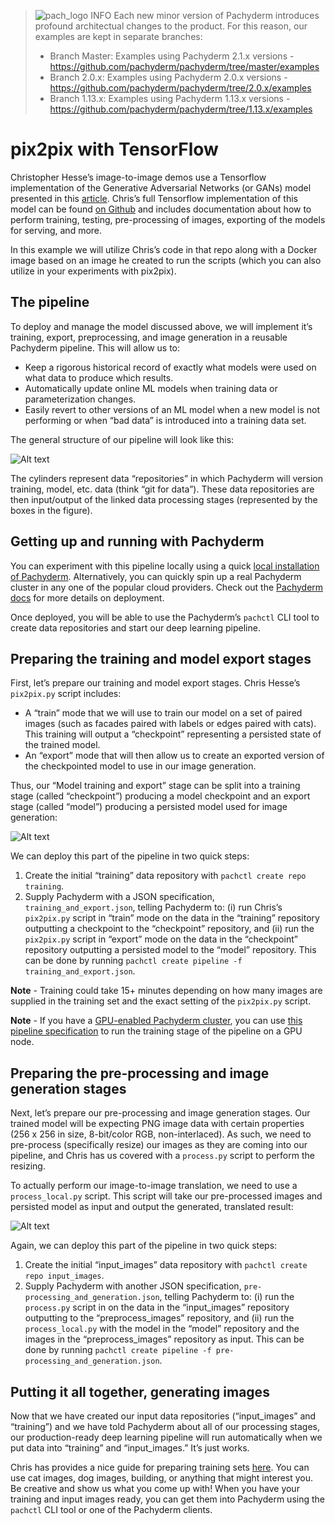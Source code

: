 >![pach_logo](../img/pach_logo.svg) INFO Each new minor version of Pachyderm introduces profound architectual changes to the product. For this reason, our examples are kept in separate branches:
> - Branch Master: Examples using Pachyderm 2.1.x versions - https://github.com/pachyderm/pachyderm/tree/master/examples
> - Branch 2.0.x: Examples using Pachyderm 2.0.x versions - https://github.com/pachyderm/pachyderm/tree/2.0.x/examples
> - Branch 1.13.x: Examples using Pachyderm 1.13.x versions - https://github.com/pachyderm/pachyderm/tree/1.13.x/examples
# pix2pix with TensorFlow

Christopher Hesse’s image-to-image demos use a Tensorflow implementation of the Generative Adversarial Networks (or GANs) model presented in this [article](https://arxiv.org/pdf/1611.07004v1.pdf).  Chris’s full Tensorflow implementation of this model can be found [on Github](https://github.com/affinelayer/pix2pix-tensorflow) and includes documentation about how to perform training, testing, pre-processing of images, exporting of the models for serving, and more.  

In this example we will utilize Chris’s code in that repo along with a Docker image based on an image he created to run the scripts (which you can also utilize in your experiments with pix2pix).

## The pipeline

To deploy and manage the model discussed above, we will implement it’s training, export, preprocessing, and image generation in a reusable Pachyderm pipeline.  This will allow us to:

- Keep a rigorous historical record of exactly what models were used on what data to produce which results.
- Automatically update online ML models when training data or parameterization changes.
- Easily revert to other versions of an ML model when a new model is not performing or when “bad data” is introduced into a training data set.

The general structure of our pipeline will look like this:

![Alt text](1.jpg)

The cylinders represent data “repositories” in which Pachyderm will version training, model, etc. data (think “git for data”).  These data repositories are then input/output of the linked data processing stages (represented by the boxes in the figure).  

## Getting up and running with Pachyderm

You can experiment with this pipeline locally using a quick [local installation of Pachyderm](https://docs.pachyderm.com/latest/getting_started/local_installation/).  Alternatively, you can quickly spin up a real Pachyderm cluster in any one of the popular cloud providers.  Check out the [Pachyderm docs](https://docs.pachyderm.com/latest/deploy-manage/deploy/) for more details on deployment.

Once deployed, you will be able to use the Pachyderm’s `pachctl` CLI tool to create data repositories and start our deep learning pipeline.

## Preparing the training and model export stages

First, let’s prepare our training and model export stages. Chris Hesse’s `pix2pix.py` script includes:

- A “train” mode that we will use to train our model on a set of paired images (such as facades paired with labels or edges paired with cats). This training will output a “checkpoint” representing a persisted state of the trained model.
- An “export” mode that will then allow us to create an exported version of the checkpointed model to use in our image generation.

Thus, our “Model training and export” stage can be split into a training stage (called “checkpoint”) producing a model checkpoint and an export stage (called “model”) producing a persisted model used for image generation:

![Alt text](2.jpg)

We can deploy this part of the pipeline in two quick steps:

1. Create the initial “training” data repository with `pachctl create repo training`.
2. Supply Pachyderm with a JSON specification, `training_and_export.json`, telling Pachyderm to: (i) run Chris’s `pix2pix.py` script in “train” mode on the data in the “training” repository outputting a checkpoint to the “checkpoint” repository, and (ii) run the `pix2pix.py` script in “export” mode on the data in the “checkpoint” repository outputting a persisted model to the “model” repository. This can be done by running `pachctl create pipeline -f training_and_export.json`.

**Note** - Training could take 15+ minutes depending on how many images are supplied in the training set and the exact setting of the `pix2pix.py` script.

**Note** - If you have a [GPU-enabled Pachyderm cluster](https://docs.pachyderm.com/latest/deploy-manage/manage/gpus/), you can use [this pipeline specification](training_and_export_gpu.json) to run the training stage of the pipeline on a GPU node.

## Preparing the pre-processing and image generation stages

Next, let’s prepare our pre-processing and image generation stages. Our trained model will be expecting PNG image data with certain properties (256 x 256 in size, 8-bit/color RGB, non-interlaced).  As such, we need to pre-process (specifically resize) our images as they are coming into our pipeline, and Chris has us covered with a `process.py` script to perform the resizing.

To actually perform our image-to-image translation, we need to use a `process_local.py` script.  This script will take our pre-processed images and persisted model as input and output the generated, translated result:

![Alt text](3.jpg)

Again, we can deploy this part of the pipeline in two quick steps:

1. Create the initial “input_images” data repository with `pachctl create repo input_images`. 
2. Supply Pachyderm with another JSON specification, `pre-processing_and_generation.json`, telling Pachyderm to: (i) run the `process.py` script in on the data in the “input_images” repository outputting to the “preprocess_images” repository, and (ii) run the `process_local.py` with the model in the “model” repository and the images in the “preprocess_images” repository as input. This can be done by running `pachctl create pipeline -f pre-processing_and_generation.json`.

## Putting it all together, generating images
Now that we have created our input data repositories (“input_images” and “training”) and we have told Pachyderm about all of our processing stages, our production-ready deep learning pipeline will run automatically when we put data into “training” and “input_images.”  It’s just works.

Chris has provides a nice guide for preparing training sets [here](https://github.com/affinelayer/pix2pix-tensorflow#datasets-and-trained-models).  You can use cat images, dog images, building, or anything that might interest you.  Be creative and show us what you come up with!  When you have your training and input images ready, you can get them into Pachyderm using the `pachctl` CLI tool or one of the Pachyderm clients.  
